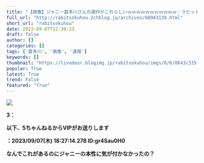 ```yaml
---
title: "【画像】ジャニー喜多川さんの遺作がこれらしいｗｗｗｗｗｗｗｗｗｗｗ｜ラビット速報"
full_url: "http://rabitsokuhou.2chblog.jp/archives/68943138.html"
short_url: "rabitsokuhou"
date: 2023-09-07T12:39:23
draft: false
author: []
categories: []
tags: ['喜多川', '画像', '速報']
keywords: []
thumbnail: "https://livedoor.blogimg.jp/rabitsokuhou/imgs/8/6/8643c335-s.jpg"
popular: True
latest: True
trend: False
featured: "True"
---
```


![](https://livedoor.blogimg.jp/rabitsokuhou/imgs/8/6/8643c335-s.jpg)

<b> <p>3：<p>以下、5ちゃんねるからVIPがお送りします</p>：2023/09/07(木) 18:27:14.278 ID:gr4Sau0H0</p><p><p>なんでこれがあるのにジャニーの本性に気が付かなかったの？</p></p> </b>